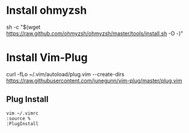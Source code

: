 # Install ohmyzsh
sh -c "$(wget https://raw.github.com/ohmyzsh/ohmyzsh/master/tools/install.sh -O -)"


# Install Vim-Plug
curl -fLo ~/.vim/autoload/plug.vim --create-dirs https://raw.githubusercontent.com/junegunn/vim-plug/master/plug.vim

## Plug Install
```console
vim ~/.vimrc
:source %
:PlugInstall
```
